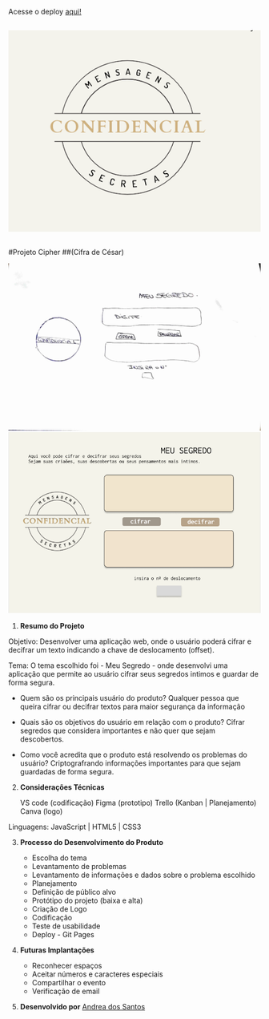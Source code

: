 Acesse o deploy [aqui!](https://canzua.github.io/SAP008-cipher/)

##

![](src/image/logo.png)

##

#Projeto Cipher
##(Cifra de César)

![Prototipo baixa fidelidade](src/image/Proptotipo-baixa-fidelidade.jpg)
![Prototipo alta fidelidade:](src/image/PrototipoCipher.png)

1. **Resumo do Projeto**

Objetivo: Desenvolver uma aplicação web, onde o usuário poderá cifrar e decifrar um texto indicando a chave de deslocamento (offset).

Tema: O tema escolhido foi - Meu Segredo - onde desenvolvi uma aplicação que permite ao usuário cifrar seus segredos intimos e guardar de forma segura.

- Quem são os principais usuário do produto? 
Qualquer pessoa que queira cifrar ou decifrar textos para maior segurança da informação

- Quais são os objetivos do usuário em relação com o produto? 
Cifrar segredos que considera importantes e não quer que sejam descobertos.

- Como você acredita que o produto está resolvendo os problemas do usuário? 
Criptografrando informações importantes para que sejam guardadas de forma segura.

2. **Considerações Técnicas**

    VS code (codificação)
    Figma (prototipo)
    Trello (Kanban | Planejamento)
    Canva (logo)

Linguagens: JavaScript | HTML5 | CSS3

3. **Processo do Desenvolvimento do Produto**

    * Escolha do tema
    * Levantamento de problemas
    * Levantamento de informações e dados sobre o problema escolhido
    * Planejamento
    * Definição de público alvo
    * Protótipo do projeto (baixa e alta)
    * Criação de Logo
    * Codificação
    * Teste de usabilidade
    * Deploy - Git Pages

4. **Futuras Implantações**

    * Reconhecer espaços
    * Aceitar números e caracteres especiais
    * Compartilhar o evento
    * Verificação de email
    
5. **Desenvolvido por** [Andrea dos Santos](https://www.linkedin.com/in/andr%C3%A9a-dos-santos-68189761/)

